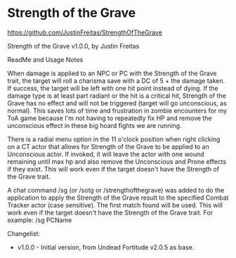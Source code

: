 # Strength of the Grave

https://github.com/JustinFreitas/StrengthOfTheGrave

Strength of the Grave v1.0.0, by Justin Freitas

ReadMe and Usage Notes

When damage is applied to an NPC or PC with the Strength of the Grave trait, the target will roll a charisma save with a DC of 5 + the damage taken.  If success, the target will be left with one hit point instead of dying.  If the damage type is at least part radiant or the hit is a critical hit, Strength of the Grave has no effect and will not be triggered (target will go unconscious, as normal).  This saves lots of time and frustration in zombie encounters for my ToA game because I'm not having to repeatedly fix HP and remove the unconscious effect in these big hoard fights we are running.

There is a radial menu option in the 11 o'clock position when right clicking on a CT actor that allows for Strength of the Grave to be applied to an Unconscious actor.  If invoked, it will leave the actor with one wound remaining until max hp and also remove the Unconscious and Prone effects if they exist.  This will work even if the target doesn't have the Strength of the Grave trait.

A chat command /sg (or /sotg or /strengthofthegrave) was added to do the application to apply the Strength of the Grave result to the specified Combat Tracker actor (case sensitive).  The first match found will be used.  This will work even if the target doesn't have the Strength of the Grave trait.  For example: /sg PCName

Changelist:
- v1.0.0 - Initial version, from Undead Fortitude v2.0.5 as base.
